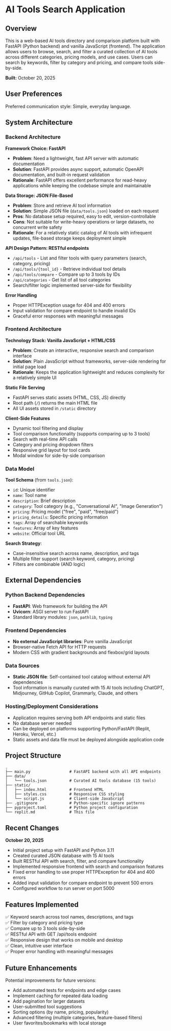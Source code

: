 # AI Tools Search Application

## Overview

This is a web-based AI tools directory and comparison platform built with FastAPI (Python backend) and vanilla JavaScript (frontend). The application allows users to browse, search, and filter a curated collection of AI tools across different categories, pricing models, and use cases. Users can search by keywords, filter by category and pricing, and compare tools side-by-side.

**Built:** October 20, 2025

## User Preferences

Preferred communication style: Simple, everyday language.

## System Architecture

### Backend Architecture

**Framework Choice: FastAPI**
- **Problem**: Need a lightweight, fast API server with automatic documentation
- **Solution**: FastAPI provides async support, automatic OpenAPI documentation, and built-in request validation
- **Rationale**: FastAPI offers excellent performance for read-heavy applications while keeping the codebase simple and maintainable

**Data Storage: JSON File-Based**
- **Problem**: Store and retrieve AI tool information
- **Solution**: Simple JSON file (`data/tools.json`) loaded on each request
- **Pros**: No database setup required, easy to edit, version-controllable
- **Cons**: Not suitable for write-heavy operations or large datasets, no concurrent write safety
- **Rationale**: For a relatively static catalog of AI tools with infrequent updates, file-based storage keeps deployment simple

**API Design Pattern: RESTful endpoints**
- `/api/tools` - List and filter tools with query parameters (search, category, pricing)
- `/api/tools/{tool_id}` - Retrieve individual tool details
- `/api/tools/compare` - Compare up to 3 tools by IDs
- `/api/categories` - Get list of all tool categories
- Search/filter logic implemented server-side for flexibility

**Error Handling**
- Proper HTTPException usage for 404 and 400 errors
- Input validation for compare endpoint to handle invalid IDs
- Graceful error responses with meaningful messages

### Frontend Architecture

**Technology Stack: Vanilla JavaScript + HTML/CSS**
- **Problem**: Create an interactive, responsive search and comparison interface
- **Solution**: Plain JavaScript without frameworks, server-side rendering for initial page load
- **Rationale**: Keeps the application lightweight and reduces complexity for a relatively simple UI

**Static File Serving**
- FastAPI serves static assets (HTML, CSS, JS) directly
- Root path (`/`) returns the main HTML file
- All UI assets stored in `/static` directory

**Client-Side Features**
- Dynamic tool filtering and display
- Tool comparison functionality (supports comparing up to 3 tools)
- Search with real-time API calls
- Category and pricing dropdown filters
- Responsive grid layout for tool cards
- Modal window for side-by-side comparison

### Data Model

**Tool Schema** (from `tools.json`):
- `id`: Unique identifier
- `name`: Tool name
- `description`: Brief description
- `category`: Tool category (e.g., "Conversational AI", "Image Generation")
- `pricing`: Pricing model ("free", "paid", "free/paid")
- `pricing_details`: Specific pricing information
- `tags`: Array of searchable keywords
- `features`: Array of key features
- `website`: Official tool URL

**Search Strategy**:
- Case-insensitive search across name, description, and tags
- Multiple filter support (search keyword, category, pricing)
- Filters are combinable (AND logic)

## External Dependencies

### Python Backend Dependencies
- **FastAPI**: Web framework for building the API
- **Uvicorn**: ASGI server to run FastAPI
- Standard library modules: `json`, `pathlib`, `typing`

### Frontend Dependencies
- **No external JavaScript libraries**: Pure vanilla JavaScript
- Browser-native Fetch API for HTTP requests
- Modern CSS with gradient backgrounds and flexbox/grid layouts

### Data Sources
- **Static JSON file**: Self-contained tool catalog without external API dependencies
- Tool information is manually curated with 15 AI tools including ChatGPT, Midjourney, GitHub Copilot, Grammarly, Claude, and others

### Hosting/Deployment Considerations
- Application requires serving both API endpoints and static files
- No database server needed
- Can be deployed on platforms supporting Python/FastAPI (Replit, Heroku, Vercel, etc.)
- Static assets and data file must be deployed alongside application code

## Project Structure

```
.
├── main.py                 # FastAPI backend with all API endpoints
├── data/
│   └── tools.json          # Curated AI tools database (15 tools)
├── static/
│   ├── index.html          # Frontend HTML
│   ├── styles.css          # Responsive CSS styling
│   └── script.js           # Client-side JavaScript
├── .gitignore              # Python-specific ignore patterns
├── pyproject.toml          # Python project configuration
└── replit.md               # This file

```

## Recent Changes

**October 20, 2025**
- Initial project setup with FastAPI and Python 3.11
- Created curated JSON database with 15 AI tools
- Built RESTful API with search, filter, and compare functionality
- Implemented responsive frontend with search and comparison features
- Fixed error handling to use proper HTTPException for 404 and 400 errors
- Added input validation for compare endpoint to prevent 500 errors
- Configured workflow to run server on port 5000

## Features Implemented

✅ Keyword search across tool names, descriptions, and tags  
✅ Filter by category and pricing type  
✅ Compare up to 3 tools side-by-side  
✅ RESTful API with GET /api/tools endpoint  
✅ Responsive design that works on mobile and desktop  
✅ Clean, intuitive user interface  
✅ Proper error handling with meaningful messages

## Future Enhancements

Potential improvements for future versions:
- Add automated tests for endpoints and edge cases
- Implement caching for repeated data loading
- Add pagination for larger datasets
- User-submitted tool suggestions
- Sorting options (by name, pricing, popularity)
- Advanced filtering (multiple categories, feature-based filters)
- User favorites/bookmarks with local storage
